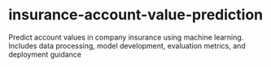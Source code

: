 # insurance-account-value-prediction
Predict account values in company insurance using machine learning. Includes data processing, model development, evaluation metrics, and deployment guidance
